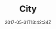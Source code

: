 ---
date: 2017-05-31T13:42:34Z
description: "City"
identifier: "city"
title: "City"
weight: "3"
teaser_image: "berlin-christmas-market-bar.md"
---